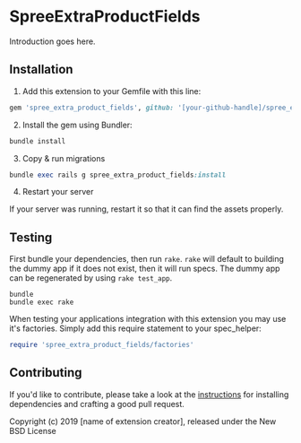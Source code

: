 # SpreeExtraProductFields

Introduction goes here.

## Installation

1. Add this extension to your Gemfile with this line:
  ```ruby
  gem 'spree_extra_product_fields', github: '[your-github-handle]/spree_extra_product_fields'
  ```

2. Install the gem using Bundler:
  ```ruby
  bundle install
  ```

3. Copy & run migrations
  ```ruby
  bundle exec rails g spree_extra_product_fields:install
  ```

4. Restart your server

  If your server was running, restart it so that it can find the assets properly.

## Testing

First bundle your dependencies, then run `rake`. `rake` will default to building the dummy app if it does not exist, then it will run specs. The dummy app can be regenerated by using `rake test_app`.

```shell
bundle
bundle exec rake
```

When testing your applications integration with this extension you may use it's factories.
Simply add this require statement to your spec_helper:

```ruby
require 'spree_extra_product_fields/factories'
```


## Contributing

If you'd like to contribute, please take a look at the
[instructions](CONTRIBUTING.md) for installing dependencies and crafting a good
pull request.

Copyright (c) 2019 [name of extension creator], released under the New BSD License
